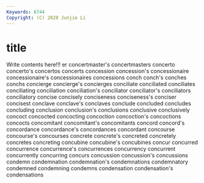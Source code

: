 ```yaml
---
Keywords: 6744
Copyright: (C) 2020 Junjie Li
---
```


# title

Write contents here!!!
er 
concertmaster's 
concertmasters 
concerto
concerto's 
concertos 
concerts 
concession 
concession's 
concessionaire 
concessionaire's 
concessionaires 
concessions 
conch
conch's 
conches 
conchs 
concierge 
concierge's 
concierges 
conciliate 
conciliated 
conciliates 
conciliating
conciliation 
conciliation's 
conciliator 
conciliator's 
conciliators 
conciliatory 
concise 
concisely 
conciseness 
conciseness's
conciser 
concisest 
conclave 
conclave's 
conclaves 
conclude 
concluded 
concludes 
concluding 
conclusion
conclusion's 
conclusions 
conclusive 
conclusively 
concoct 
concocted 
concocting 
concoction 
concoction's 
concoctions
concocts 
concomitant 
concomitant's 
concomitants 
concord 
concord's 
concordance 
concordance's 
concordances 
concordant
concourse 
concourse's 
concourses 
concrete 
concrete's 
concreted 
concretely 
concretes 
concreting 
concubine
concubine's 
concubines 
concur 
concurred 
concurrence 
concurrence's 
concurrences 
concurrency 
concurrent 
concurrently
concurring 
concurs 
concussion 
concussion's 
concussions 
condemn 
condemnation 
condemnation's 
condemnations 
condemnatory
condemned 
condemning 
condemns 
condensation 
condensation's 
condensations 
